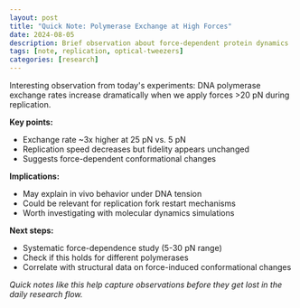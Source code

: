 ```yaml
---
layout: post
title: "Quick Note: Polymerase Exchange at High Forces"
date: 2024-08-05
description: Brief observation about force-dependent protein dynamics
tags: [note, replication, optical-tweezers]
categories: [research]
---
```


Interesting observation from today's experiments: DNA polymerase exchange rates increase dramatically when we apply forces >20 pN during replication.

**Key points:**
- Exchange rate ~3x higher at 25 pN vs. 5 pN
- Replication speed decreases but fidelity appears unchanged
- Suggests force-dependent conformational changes

**Implications:**
- May explain in vivo behavior under DNA tension
- Could be relevant for replication fork restart mechanisms
- Worth investigating with molecular dynamics simulations

**Next steps:**
- Systematic force-dependence study (5-30 pN range)
- Check if this holds for different polymerases
- Correlate with structural data on force-induced conformational changes

*Quick notes like this help capture observations before they get lost in the daily research flow.*